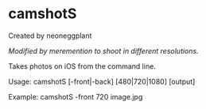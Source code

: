 # camshotS
Created by neoneggplant

*Modified by meremention to shoot in different resolutions.*

Takes photos on iOS from the command line.

Usage: camshotS [-front|-back] [480|720|1080] [output]

Example: camshotS -front 720 image.jpg
